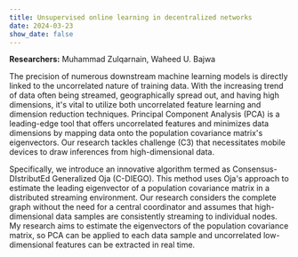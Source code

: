 ```yaml
---
title: Unsupervised online learning in decentralized networks
date: 2024-03-23
show_date: false
---
```


**Researchers:** Muhammad Zulqarnain, Waheed U. Bajwa 

The precision of numerous downstream machine learning models is directly linked to the uncorrelated nature of training data. With the increasing trend of data often being streamed, geographically spread out, and having high dimensions, it's vital to utilize both uncorrelated feature learning and dimension reduction techniques. Principal Component Analysis (PCA) is a leading-edge tool that offers uncorrelated features and minimizes data dimensions by mapping data onto the population covariance matrix's eigenvectors. Our research tackles challenge (C3) that necessitates mobile devices to draw inferences from high-dimensional data. 

<!-- more -->

Specifically, we introduce an innovative algorithm termed as Consensus-DIstributEd Generalized Oja (C-DIEGO). This method uses Oja's approach to estimate the leading eigenvector of a population covariance matrix in a distributed streaming environment. Our research considers the complete graph without the need for a central coordinator and assumes that high-dimensional data samples are consistently streaming to individual nodes. My research aims to estimate the eigenvectors of the population covariance matrix, so PCA can be applied to each data sample and uncorrelated low-dimensional features can be extracted in real time. 